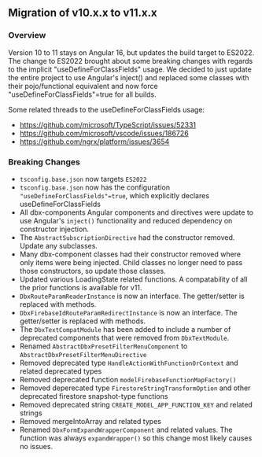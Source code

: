 
## Migration of v10.x.x to v11.x.x
### Overview
Version 10 to 11 stays on Angular 16, but updates the build target to ES2022. The change to ES2022 brought about some breaking changes with regards to the implicit "useDefineForClassFields" usage. We decided to just update the entire project to use Angular's inject() and replaced some classes with their pojo/functional equivalent and now force "useDefineForClassFields"=true for all builds.

Some related threads to the useDefineForClassFields usage:
- https://github.com/microsoft/TypeScript/issues/52331
- https://github.com/microsoft/vscode/issues/186726
- https://github.com/ngrx/platform/issues/3654

### Breaking Changes
- `tsconfig.base.json` now targets `ES2022`
- `tsconfig.base.json` now has the configuration `"useDefineForClassFields"=true`, which explicitly declares useDefineForClassFields
- All dbx-components Angular components and directives were update to use Angular's `inject()` functionality and reduced dependency on constructor injection.
- The `AbstractSubscriptionDirective` had the constructor removed. Update any subclasses.
- Many dbx-component classes had their constructor removed where only items were being injected. Child classes no longer need to pass those constructors, so update those classes.
- Updated various LoadingState related functions. A compatability of all the prior functions is available for v11.
- `DbxRouteParamReaderInstance` is now an interface. The getter/setter is replaced with methods.
- `DbxFirebaseIdRouteParamRedirectInstance` is now an interface. The getter/setter is replaced with methods.
- The `DbxTextCompatModule` has been added to include a number of deprecated components that were removed from `DbxTextModule`.
- Renamed `AbstractDbxPresetFilterMenuComponent` to `AbstractDbxPresetFilterMenuDirective`
- Removed deprecated type `HandleActionWithFunctionOrContext` and related deprecated types
- Removed deprecated function `modelFirebaseFunctionMapFactory()`
- Removed deperecated type `FirestoreStringTransformOption` and other deprecated firestore snapshot-type functions
- Removed deprecated string `CREATE_MODEL_APP_FUNCTION_KEY` and related strings
- Removed mergeIntoArray and related types
- Renamed `DbxFormExpandWrapperComponent` and related values. The function was always `expandWrapper()` so this change most likely causes no issues.

